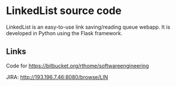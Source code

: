 # LinkedList source code

LinkedList is an easy-to-use link saving/reading queue webapp. 
It is developed in Python using the Flask framework.

## Links

Code for https://bitbucket.org/rthome/softwareengineering

JIRA: http://193.196.7.46:8080/browse/LIN